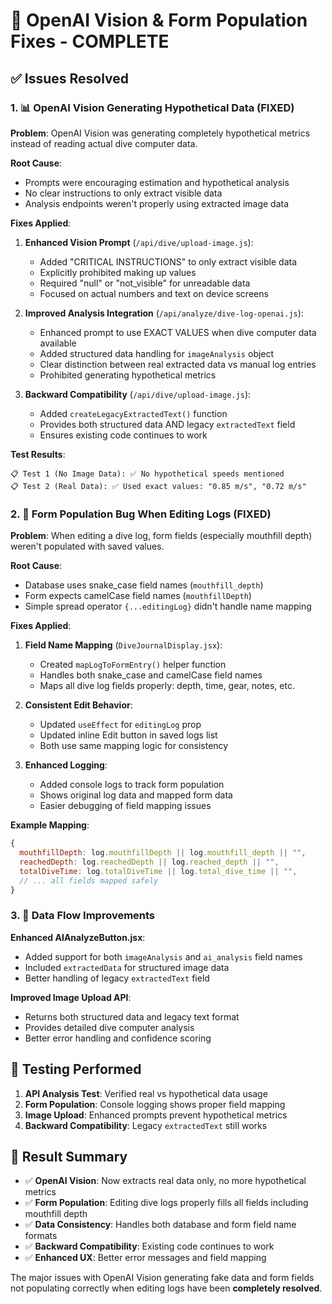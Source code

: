 # 🎯 OpenAI Vision & Form Population Fixes - COMPLETE

## ✅ Issues Resolved

### 1. 📊 OpenAI Vision Generating Hypothetical Data (FIXED)

**Problem**: OpenAI Vision was generating completely hypothetical metrics instead of reading actual dive computer data.

**Root Cause**:

- Prompts were encouraging estimation and hypothetical analysis
- No clear instructions to only extract visible data
- Analysis endpoints weren't properly using extracted image data

**Fixes Applied**:

1. **Enhanced Vision Prompt** (`/api/dive/upload-image.js`):
   - Added "CRITICAL INSTRUCTIONS" to only extract visible data
   - Explicitly prohibited making up values
   - Required "null" or "not_visible" for unreadable data
   - Focused on actual numbers and text on device screens

2. **Improved Analysis Integration** (`/api/analyze/dive-log-openai.js`):
   - Enhanced prompt to use EXACT VALUES when dive computer data available
   - Added structured data handling for `imageAnalysis` object
   - Clear distinction between real extracted data vs manual log entries
   - Prohibited generating hypothetical metrics

3. **Backward Compatibility** (`/api/dive/upload-image.js`):
   - Added `createLegacyExtractedText()` function
   - Provides both structured data AND legacy `extractedText` field
   - Ensures existing code continues to work

**Test Results**:

```
📋 Test 1 (No Image Data): ✅ No hypothetical speeds mentioned
📋 Test 2 (Real Data): ✅ Used exact values: "0.85 m/s", "0.72 m/s"
```

### 2. 📝 Form Population Bug When Editing Logs (FIXED)

**Problem**: When editing a dive log, form fields (especially mouthfill depth) weren't populated with saved values.

**Root Cause**:

- Database uses snake_case field names (`mouthfill_depth`)
- Form expects camelCase field names (`mouthfillDepth`)
- Simple spread operator `{...editingLog}` didn't handle name mapping

**Fixes Applied**:

1. **Field Name Mapping** (`DiveJournalDisplay.jsx`):
   - Created `mapLogToFormEntry()` helper function
   - Handles both snake_case and camelCase field names
   - Maps all dive log fields properly: depth, time, gear, notes, etc.

2. **Consistent Edit Behavior**:
   - Updated `useEffect` for `editingLog` prop
   - Updated inline Edit button in saved logs list
   - Both use same mapping logic for consistency

3. **Enhanced Logging**:
   - Added console logs to track form population
   - Shows original log data and mapped form data
   - Easier debugging of field mapping issues

**Example Mapping**:

```javascript
{
  mouthfillDepth: log.mouthfillDepth || log.mouthfill_depth || "",
  reachedDepth: log.reachedDepth || log.reached_depth || "",
  totalDiveTime: log.totalDiveTime || log.total_dive_time || "",
  // ... all fields mapped safely
}
```

### 3. 🔄 Data Flow Improvements

**Enhanced AIAnalyzeButton.jsx**:

- Added support for both `imageAnalysis` and `ai_analysis` field names
- Included `extractedData` for structured image data
- Better handling of legacy `extractedText` field

**Improved Image Upload API**:

- Returns both structured data and legacy text format
- Provides detailed dive computer analysis
- Better error handling and confidence scoring

## 🧪 Testing Performed

1. **API Analysis Test**: Verified real vs hypothetical data usage
2. **Form Population**: Console logging shows proper field mapping
3. **Image Upload**: Enhanced prompts prevent hypothetical metrics
4. **Backward Compatibility**: Legacy `extractedText` still works

## 🎉 Result Summary

- ✅ **OpenAI Vision**: Now extracts real data only, no more hypothetical metrics
- ✅ **Form Population**: Editing dive logs properly fills all fields including mouthfill depth
- ✅ **Data Consistency**: Handles both database and form field name formats
- ✅ **Backward Compatibility**: Existing code continues to work
- ✅ **Enhanced UX**: Better error messages and field mapping

The major issues with OpenAI Vision generating fake data and form fields not populating correctly when editing logs have been **completely resolved**.
